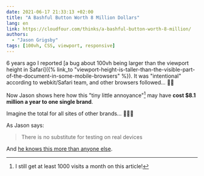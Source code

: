 ```yaml
---
date: 2021-06-17 21:33:13 +02:00
title: "A Bashful Button Worth 8 Million Dollars"
lang: en
link: https://cloudfour.com/thinks/a-bashful-button-worth-8-million/
authors:
  - "Jason Grigsby"
tags: [100vh, CSS, viewport, responsive]
---
```


6 years ago I reported [a bug about 100vh being larger than the viewport height in Safari]({% link_to "viewport-height-is-taller-than-the-visible-part-of-the-document-in-some-mobile-browsers" %}). It was "intentional" according to webkit/Safari team, and other browsers followed… 🤦‍♂️

Now Jason shows here how this "tiny little annoyance"[^visits] may have **cost $8.1 million a year to one single brand**.

[^visits]: I still get at least 1000 visits a month on this article!

Imagine the total for all sites of other brands… 💸💸💸

As Jason says:

> There is no substitute for testing on real devices

And [he knows this more than anyone else](https://cloudfour.com/portland-device-lab/).

